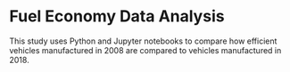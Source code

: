 # Fuel Economy Data Analysis 

This study uses Python and Jupyter notebooks to compare how efficient vehicles manufactured in 2008 are compared to vehicles manufactured in 2018.
